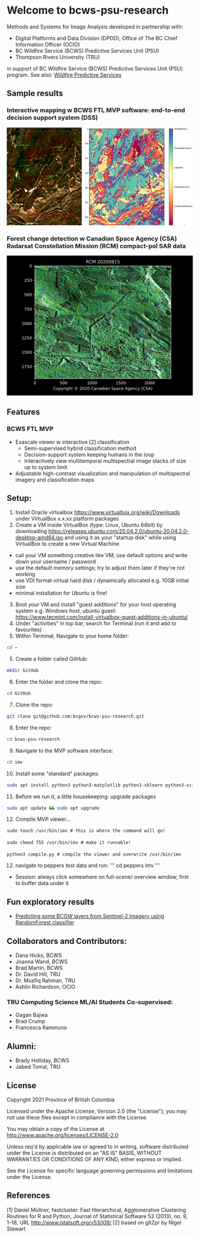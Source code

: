 # Welcome to bcws-psu-research
Methods and Systems for Image Analysis developed in partnership with:
* Digital Platforms and Data Division (DPDD), Office of The BC Chief Information Officer (OCIO) 
* BC Wildfire Service (BCWS) Predictive Services Unit (PSU)
* Thompson Rivers University (TRU)

in support of BC Wildfire Service (BCWS) Predictive Services Unit (PSU) program. See also: [Wildfire Predictive Services](https://github.com/bcgov/wps)

## Sample results
###  Interactive mapping w BCWS FTL MVP software: end-to-end decision support system (DSS)
<img src="output/20210127_mvp.png" width="650" height="264">

### Forest change detection w Canadian Space Agency (CSA) Radarsat Constellation Mission (RCM) compact-pol SAR data
<img src="output/difference.gif" width="640">

## Features
### BCWS FTL MVP
* Exascale viewer w interactive [2] classification
   * Semi-supervised hybrid classification method
   * Decision-support system keeping humans in the loop
   * Interactively view multitemporal multispectral image stacks of size up to system limit
* Adjustable high-contrast visualization and manipulation of multispectral imagery and classification maps

## Setup:
1. Install Oracle virtualbox https://www.virtualbox.org/wiki/Downloads under VirtualBox x.x.xx platform packages
2. Create a VM inside VirtualBox (type: Linux, Ubuntu 64bit) by downloading https://releases.ubuntu.com/20.04.2.0/ubuntu-20.04.2.0-desktop-amd64.iso
and using it as your "startup disk" while using VirtualBox to create a new Virtual Machine
* call your VM something creative like VM; use default options and write down your username / password 
* use the default memory settings; try to adjust them later if they're not working
* use VDI format virtual hard disk / dynamically allocated e.g. 10GB initial size
* minimal installation for Ubuntu is fine!

3. Boot your VM and install "guest additions" for your host operating system e.g. Windows host, ubuntu guest: https://www.tecmint.com/install-virtualbox-guest-additions-in-ubuntu/
4. Under "activities" in top bar, search for Terminal (run it and add to favourites)
5. Within Terminal, Navigate to your home folder:
```bash
cd ~
```
5. Create a folder called GitHub:
```bash
mkdir GitHub
```
6. Enter the folder and clone the repo:
```bash
cd GitHub
```

7. Clone the repo:
```bash
git clone git@github.com:bcgov/bcws-psu-research.git
```

8. Enter the repo:
```bash
cd bcws-psu-research
```

9. Navigate to the MVP software interface:
```bash
cd imv
```
10. Install some "standard" packages:
```bash
sudo apt install python3 python3-matplotlib python3-sklearn python3-scipy gcc g++ freeglut3-dev
```

11. Before we run it, a little housekeeping: upgrade packages
```bash
sudo apt update && sudo apt upgrade
```

12. Compile MVP viewer...
```
sudo touch /usr/bin/imv # this is where the command will go!

sudo chmod 755 /usr/bin/imv # make it runnable!

python3 compile.py # compile the viewer and overwrite /usr/bin/imv
```

12. navigate to peppers test data and run:
'''
cd peppers
imv
'''

* Session: always click somewhere on full-scene/ overview window, first to buffer data under it

## Fun exploratory results
* [Predicting some BCGW layers from Sentinel-2 Imagery using RandomForest classifier](https://github.com/bcgov/bcws-psu-research/blob/master/data_combined/Readme.md)

## Collaborators and Contributors:
* Dana Hicks, BCWS
* Joanna Wand, BCWS
* Brad Martin, BCWS
* Dr. David Hill, TRU
* Dr. Musfiq Rahman, TRU
* Ashlin Richardson, OCIO


### TRU Computing Science ML/AI Students Co-supervised:
* Gagan Bajwa
* Brad Crump
* Francesca Rammuno

## Alumni:
* Brady Holliday, BCWS
* Jabed Tomal, TRU

## License

Copyright 2021 Province of British Columbia

Licensed under the Apache License, Version 2.0 (the "License");
you may not use these files except in compliance with the License.

You may obtain a copy of the License at
http://www.apache.org/licenses/LICENSE-2.0

Unless req'd by applicable law or agreed to in writing,
software distributed under the License is distributed on an
"AS IS" BASIS, WITHOUT WARRANTIES OR CONDITIONS OF ANY KIND,
either express or implied.

See the License for specific language governing permissions
and limitations under the License.

## References
[1]  Daniel Müllner, fastcluster: Fast Hierarchical, Agglomerative Clustering Routines for R and Python, Journal of Statistical Software 53 (2013), no. 9, 1–18, URL http://www.jstatsoft.org/v53/i09/
[2] based on gltZpr by Nigel Stewart
